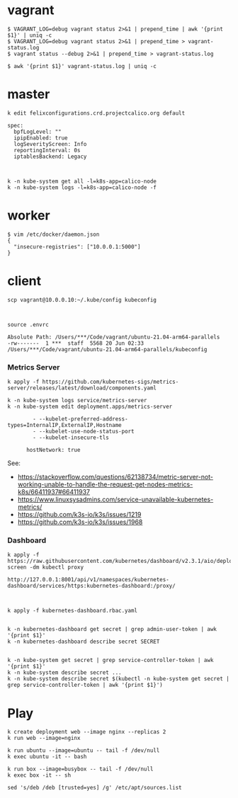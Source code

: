 
# vagrant

```shell
$ VAGRANT_LOG=debug vagrant status 2>&1 | prepend_time | awk '{print $1}' | uniq -c
$ VAGRANT_LOG=debug vagrant status 2>&1 | prepend_time > vagrant-status.log
$ vagrant status --debug 2>&1 | prepend_time > vagrant-status.log

$ awk '{print $1}' vagrant-status.log | uniq -c
```

# master

```shell
k edit felixconfigurations.crd.projectcalico.org default

spec:
  bpfLogLevel: ""
  ipipEnabled: true
  logSeverityScreen: Info
  reportingInterval: 0s
  iptablesBackend: Legacy



k -n kube-system get all -l=k8s-app=calico-node
k -n kube-system logs -l=k8s-app=calico-node -f
```


# worker

```shell
$ vim /etc/docker/daemon.json
{
  "insecure-registries": ["10.0.0.1:5000"]
}
```

# client

```shell
scp vagrant@10.0.0.10:~/.kube/config kubeconfig



source .envrc

Absolute Path: /Users/***/Code/vagrant/ubuntu-21.04-arm64-parallels
-rw-------  1 ***  staff  5568 20 Jun 02:33 /Users/***/Code/vagrant/ubuntu-21.04-arm64-parallels/kubeconfig
```

### Metrics Server

```
k apply -f https://github.com/kubernetes-sigs/metrics-server/releases/latest/download/components.yaml
```

```
k -n kube-system logs service/metrics-server
k -n kube-system edit deployment.apps/metrics-server

        - --kubelet-preferred-address-types=InternalIP,ExternalIP,Hostname
        - --kubelet-use-node-status-port
        - --kubelet-insecure-tls

      hostNetwork: true
```

See:
- https://stackoverflow.com/questions/62138734/metric-server-not-working-unable-to-handle-the-request-get-nodes-metrics-k8s/66411937#66411937
- https://www.linuxsysadmins.com/service-unavailable-kubernetes-metrics/
- https://github.com/k3s-io/k3s/issues/1219
- https://github.com/k3s-io/k3s/issues/1968


### Dashboard

```shell
k apply -f https://raw.githubusercontent.com/kubernetes/dashboard/v2.3.1/aio/deploy/recommended.yaml
screen -dm kubectl proxy

http://127.0.0.1:8001/api/v1/namespaces/kubernetes-dashboard/services/https:kubernetes-dashboard:/proxy/



k apply -f kubernetes-dashboard.rbac.yaml


k -n kubernetes-dashboard get secret | grep admin-user-token | awk '{print $1}'
k -n kubernetes-dashboard describe secret SECRET


k -n kube-system get secret | grep service-controller-token | awk '{print $1}'
k -n kube-system describe secret ...
k -n kube-system describe secret $(kubectl -n kube-system get secret | grep service-controller-token | awk '{print $1}')
```


# Play

```
k create deployment web --image nginx --replicas 2
k run web --image=nginx

k run ubuntu --image=ubuntu -- tail -f /dev/null
k exec ubuntu -it -- bash

k run box --image=busybox -- tail -f /dev/null
k exec box -it -- sh
```

```
sed 's/deb /deb [trusted=yes] /g' /etc/apt/sources.list
```
